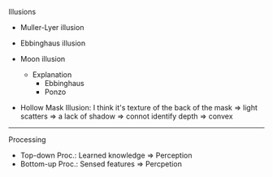 Illusions
- Muller-Lyer illusion
- Ebbinghaus illusion
- Moon illusion
	- Explanation
		- Ebbinghaus
		- Ponzo

- Hollow Mask Illusion: 
  I think it's 
  texture of the back of the mask => light scatters =>
  a lack of shadow => connot identify depth => convex

---

Processing
- Top-down Proc.:   Learned knowledge => Perception
- Bottom-up Proc.:  Sensed features => Percpetion
